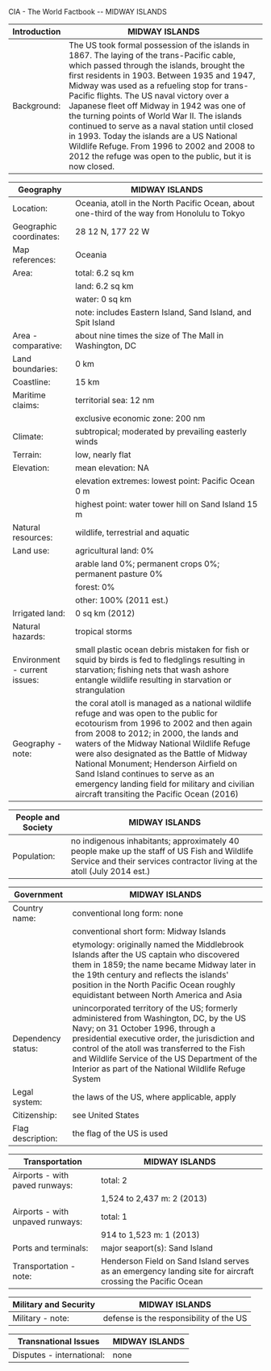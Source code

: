 CIA - The World Factbook -- MIDWAY ISLANDS

| Introduction | MIDWAY ISLANDS |
| --- | --- |
| Background: | The US took formal possession of the islands in 1867. The laying of the trans-Pacific cable, which passed through the islands, brought the first residents in 1903. Between 1935 and 1947, Midway was used as a refueling stop for trans-Pacific flights. The US naval victory over a Japanese fleet off Midway in 1942 was one of the turning points of World War II. The islands continued to serve as a naval station until closed in 1993. Today the islands are a US National Wildlife Refuge. From 1996 to 2002 and 2008 to 2012 the refuge was open to the public, but it is now closed. |

| Geography | MIDWAY ISLANDS |
| --- | --- |
| Location: | Oceania, atoll in the North Pacific Ocean, about one-third of the way from Honolulu to Tokyo |
| Geographic coordinates: | 28 12 N, 177 22 W |
| Map references: | Oceania |
| Area: | total: 6.2 sq km |
| | land: 6.2 sq km |
| | water: 0 sq km |
| | note: includes Eastern Island, Sand Island, and Spit Island |
| Area - comparative: | about nine times the size of The Mall in Washington, DC |
| Land boundaries: | 0 km |
| Coastline: | 15 km |
| Maritime claims: | territorial sea: 12 nm |
| | exclusive economic zone: 200 nm |
| Climate: | subtropical; moderated by prevailing easterly winds |
| Terrain: | low, nearly flat |
| Elevation: | mean elevation: NA |
| | elevation extremes: lowest point: Pacific Ocean 0 m |
| | highest point: water tower hill on Sand Island 15 m |
| Natural resources: | wildlife, terrestrial and aquatic |
| Land use: | agricultural land: 0% |
| | arable land 0%; permanent crops 0%; permanent pasture 0% |
| | forest: 0% |
| | other: 100% (2011 est.) |
| Irrigated land: | 0 sq km (2012) |
| Natural hazards: | tropical storms |
| Environment - current issues: | small plastic ocean debris mistaken for fish or squid by birds is fed to fledglings resulting in starvation; fishing nets that wash ashore entangle wildlife resulting in starvation or strangulation |
| Geography - note: | the coral atoll is managed as a national wildlife refuge and was open to the public for ecotourism from 1996 to 2002 and then again from 2008 to 2012; in 2000, the lands and waters of the Midway National Wildlife Refuge were also designated as the Battle of Midway National Monument; Henderson Airfield on Sand Island continues to serve as an emergency landing field for military and civilian aircraft transiting the Pacific Ocean (2016) |

| People and Society | MIDWAY ISLANDS |
| --- | --- |
| Population: | no indigenous inhabitants; approximately 40 people make up the staff of US Fish and Wildlife Service and their services contractor living at the atoll (July 2014 est.) |

| Government | MIDWAY ISLANDS |
| --- | --- |
| Country name: | conventional long form: none |
| | conventional short form: Midway Islands |
| | etymology: originally named the Middlebrook Islands after the US captain who discovered them in 1859; the name became Midway later in the 19th century and reflects the islands' position in the North Pacific Ocean roughly equidistant between North America and Asia |
| Dependency status: | unincorporated territory of the US; formerly administered from Washington, DC, by the US Navy; on 31 October 1996, through a presidential executive order, the jurisdiction and control of the atoll was transferred to the Fish and Wildlife Service of the US Department of the Interior as part of the National Wildlife Refuge System |
| Legal system: | the laws of the US, where applicable, apply |
| Citizenship: | see United States |
| Flag description: | the flag of the US is used |

| Transportation | MIDWAY ISLANDS |
| --- | --- |
| Airports - with paved runways: | total: 2 |
| | 1,524 to 2,437 m: 2 (2013) |
| Airports - with unpaved runways: | total: 1 |
| | 914 to 1,523 m: 1 (2013) |
| Ports and terminals: | major seaport(s): Sand Island |
| Transportation - note: | Henderson Field on Sand Island serves as an emergency landing site for aircraft crossing the Pacific Ocean |

| Military and Security | MIDWAY ISLANDS |
| --- | --- |
| Military - note: | defense is the responsibility of the US |

| Transnational Issues | MIDWAY ISLANDS |
| --- | --- |
| Disputes - international: | none |
